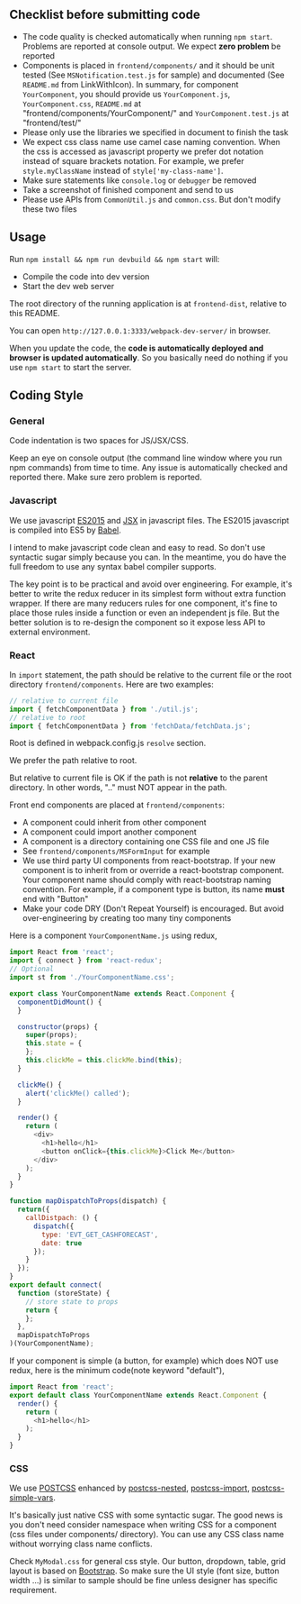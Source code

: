## Checklist before submitting code
- The code quality is checked automatically when running `npm start`. Problems are reported at console output. We expect **zero problem** be reported
- Components is placed in `frontend/components/` and it should be unit tested (See `MSNotification.test.js` for sample) and documented (See `README.md` from LinkWithIcon). In summary, for component `YourComponent`, you should provide us `YourComponent.js`, `YourComponent.css`, `README.md` at "frontend/components/YourComponent/" and `YourComponent.test.js` at "frontend/test/"
- Please only use the libraries we specified in document to finish the task
- We expect css class name use camel case naming convention. When the css is accessed as javascript property we prefer dot notation instead of square brackets notation. For example, we prefer `style.myClassName` instead of `style['my-class-name']`.
- Make sure statements like `console.log` or `debugger` be removed
- Take a screenshot of finished component and send to us
- Please use APIs from `CommonUtil.js` and `common.css`. But don't modify these two files

## Usage
Run `npm install && npm run devbuild && npm start` will:
- Compile the code into dev version
- Start the dev web server

The root directory of the running application is at `frontend-dist`, relative to this README.

You can open `http://127.0.0.1:3333/webpack-dev-server/` in browser.

When you update the code, the **code is automatically deployed and browser is updated automatically**. So you basically need do nothing if you use `npm start` to start the server.

## Coding Style

### General

Code indentation is two spaces for JS/JSX/CSS.

Keep an eye on console output (the command line window where you run npm commands) from time to time. Any issue is automatically checked and reported there. Make sure zero problem is reported.
### Javascript
We use javascript [ES2015](https://babeljs.io/docs/learn-es2015/) and [JSX](https://facebook.github.io/react/docs/jsx-in-depth.html) in javascript files. The ES2015 javascript is compiled into ES5 by [Babel](https://babeljs.io/).

I intend to make javascript code clean and easy to read. So don't use syntactic sugar simply because you can. In the meantime, you do have the full freedom to use any syntax babel compiler supports.

The key point is to be practical and avoid over engineering. For example, it's better to write the redux reducer in its simplest form without extra function wrapper. If there are many reducers rules for one component, it's fine to place those rules inside a function or even an independent js file. But the better solution is to re-design the component so it expose less API to external environment.

### React
In `import` statement, the path should be relative to the current file or the root directory `frontend/components`. Here are two examples:
```javascript
// relative to current file
import { fetchComponentData } from './util.js';
// relative to root
import { fetchComponentData } from 'fetchData/fetchData.js';
```
Root is defined in webpack.config.js `resolve` section.

We prefer the path relative to root.

But relative to current file is OK if the path is not **relative** to the parent directory. In other words, ".." must NOT appear in the path.

Front end components are placed at `frontend/components`:
- A component could inherit from other component
- A component could import another component
- A component is a directory containing one CSS file and one JS file
- See `frontend/components/MSFormInput` for example
- We use third party UI components from react-bootstrap. If your new component is to inherit from or override a react-bootstrap component. Your component name should comply with react-bootstrap naming convention. For example, if a component type is button, its name **must** end with "Button"
- Make your code DRY (Don't Repeat Yourself) is encouraged. But avoid over-engineering by creating too many tiny components

Here is a component `YourComponentName.js` using redux,
```javascript
import React from 'react';
import { connect } from 'react-redux';
// Optional
import st from './YourComponentName.css';

export class YourComponentName extends React.Component {
  componentDidMount() {
  }

  constructor(props) {
    super(props);
    this.state = {
    };
    this.clickMe = this.clickMe.bind(this);
  }

  clickMe() {
    alert('clickMe() called');
  }

  render() {
    return (
      <div>
        <h1>hello</h1>
        <button onClick={this.clickMe}>Click Me</button>
      </div>
    );
  }
}

function mapDispatchToProps(dispatch) {
  return({
    callDistpach: () {
      dispatch({
        type: 'EVT_GET_CASHFORECAST',
        date: true
      });
    }
  });
}
export default connect(
  function (storeState) {
    // store state to props
    return {
    };
  },
  mapDispatchToProps
)(YourComponentName);
```

If your component is simple (a button, for example) which does NOT use redux, here is the minimum code(note keyword "default"),
```javascript
import React from 'react';
export default class YourComponentName extends React.Component {
  render() {
    return (
      <h1>hello</h1>
    );
  }
}
```

### CSS
We use [POSTCSS](https://github.com/postcss/postcss) enhanced by [postcss-nested](https://github.com/postcss/postcss-nested), [postcss-import](https://github.com/postcss/postcss-import), [postcss-simple-vars](https://github.com/postcss/postcss-simple-vars).

It's basically just native CSS with some syntactic sugar. The good news is you don't need consider namespace when writing CSS for a component (css files under components/ directory). You can use any CSS class name without worrying class name conflicts.

Check `MyModal.css` for general css style. Our button, dropdown, table, grid layout is based on [Bootstrap](http://getbootstrap.com/). So make sure the UI style (font size, button width ...) is similar to sample should be fine unless designer has specific requirement.